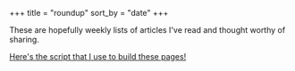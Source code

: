+++
title = "roundup"
sort_by = "date"
+++

These are hopefully weekly lists of articles I've read and thought worthy of sharing.

[Here's the script that I use to build these pages!](https://github.com/tjwds/roundup)
